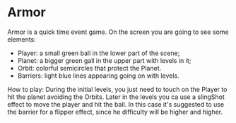 # Armor
Armor is a quick time event game. 
On the screen you are going to see some elements:
- Player: a small green ball in the lower part of the scene;
- Planet: a bigger green gall in the upper part with levels in it;
- Orbit: colorful semicircles that protect the Planet.
- Barriers: light blue lines appearing going on with levels. 

How to play:
During the initial levels, you just need to touch on the Player to hit the planet avoiding the Orbits.
Later in the levels you ca use a slingShot effect to move the player and hit the ball.
In this case it's suggested to use the barrier for a flipper effect, since he difficulty will be higher and higher.
